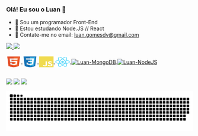 ### Olá! Eu sou o Luan 👋

- 🔭 Sou um programador Front-End
- 🌱 Estou estudando Node.JS // React
- 📧 Contate-me no email: luan.gomesdv@gmail.com

<div>
  <a href="https://github.com/luangomesg">
  <img width="43%"  src="https://github-readme-stats.vercel.app/api?username=luangomesg&show_icons=true&theme=radical&include_all_commits=true&count_private=true"/>
  <img width="42%"  src="https://github-readme-stats.vercel.app/api/top-langs/?username=luangomesg&layout=compact&langs_count=7&theme=radical"/>
</div> 
  <div style="display: inline_block"><br>
   <img align="center" alt="Luan-HTML" height="30" width="40" src="https://raw.githubusercontent.com/devicons/devicon/master/icons/html5/html5-original.svg">
  <img align="center" alt="Luan-CSS" height="30" width="40" src="https://raw.githubusercontent.com/devicons/devicon/master/icons/css3/css3-original.svg">
  <img align="center" alt="Luan-Js" height="30" width="40" src="https://raw.githubusercontent.com/devicons/devicon/master/icons/javascript/javascript-plain.svg">
  <img align="center" alt="Luan-React" height="30" width="40" src="https://raw.githubusercontent.com/devicons/devicon/master/icons/react/react-original.svg">
  <img align="center" alt="Luan-MongoDB" height="40" width="35"src="https://cdn.jsdelivr.net/gh/devicons/devicon/icons/nodejs/nodejs-original.svg"/>
  <img align="center" alt="Luan-NodeJS" height="40" width="40"src="https://cdn.jsdelivr.net/gh/devicons/devicon/icons/mongodb/mongodb-plain-wordmark.svg"/> 
  <img align="right" alt="" height="150" style="border-radius:50px;" src="">
</div>

  ##
  
  <div>
    <a href="https://www.linkedin.com/in/luan-gomes-galvão/" target="_blank"><img src="https://img.shields.io/badge/-LinkedIn-%230077B5?style=for-the-badge&logo=linkedin&logoColor=white" target="_blank"></a>
    <a href = "mailto:luan.gomesdv@gmail.com"><img src="https://img.shields.io/badge/-Gmail-%23333?style=for-the-badge&logo=gmail&logoColor=white" target="_blank"></a>
  <a href="https://www.instagram.com/luan_gomes_g/" target="_blank"><img src="https://img.shields.io/badge/-Instagram-%23E4405F?style=for-the-badge&logo=instagram&logoColor=white" target="_blank"></a>
 
  </div>
  
  ![Snake animation](https://github.com/luangomesg/luangomesg/blob/output/github-contribution-grid-snake.svg)
  
  
    
    

